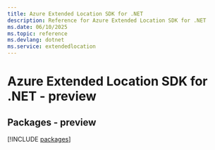 ```yaml
---
title: Azure Extended Location SDK for .NET
description: Reference for Azure Extended Location SDK for .NET
ms.date: 06/10/2025
ms.topic: reference
ms.devlang: dotnet
ms.service: extendedlocation
---
```

# Azure Extended Location SDK for .NET - preview
## Packages - preview
[!INCLUDE [packages](extended-location-index.md)]